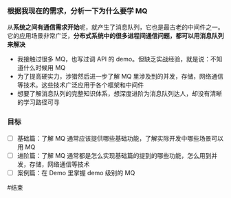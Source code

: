 ### 根据我现在的需求，分析一下为什么要学 MQ

从**系统之间有通信需求开始**呢，就产生了消息队列，它也是最古老的中间件之一。它的应用场景非常广泛，**分布式系统中的很多进程间通信问题，都可以用消息队列来解决**

- 我接触过很多 MQ，也写过调 API 的 demo。但缺乏实战经验，就是说：不知道什么时候用 MQ
- 为了提高硬实力，涉猎然后进一步了解 MQ 里涉及到的并发，存储，网络通信等技术。这些技术广泛应用于各个框架和中间件
- 想要了解消息队列的完整知识体系，想深度进阶为消息队列达人，却没有清晰的学习路径可寻

### 目标

- [ ] 基础篇：了解 MQ 通常应该提供哪些基础功能，了解实际开发中哪些场景可以用 MQ
- [ ] 进阶篇：了解 MQ 通常都是怎么实现基础篇的提到的哪些功能，怎么用到并发，存储，网络通信等技术
- [ ] 案例篇：在 Demo 里掌握 demo 级别的 MQ

#结束 